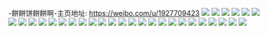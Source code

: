 -餅餅饼餅餅啊-主页地址: https://weibo.com/u/1927709423 
![](https://wx4.sinaimg.cn/mw2000/72e682efgy1h8wfwwn0ozj22c0340npg.jpg) 
![](https://wx4.sinaimg.cn/mw2000/72e682efgy1h8wfwtd1k2j21o02804qq.jpg) 
![](https://wx4.sinaimg.cn/mw2000/72e682efgy1h8wfx8wek6j23402c0qv6.jpg) 
![](https://wx4.sinaimg.cn/mw2000/72e682efgy1h8wfx9ev6xj20y11r60y1.jpg) 
![](https://wx4.sinaimg.cn/mw2000/72e682efgy1h8wfxacn8gj21o0280b29.jpg) 
![](https://wx4.sinaimg.cn/mw2000/72e682efgy1h8wfxb5z1ij21o0280b29.jpg) 
![](https://wx4.sinaimg.cn/mw2000/72e682efgy1h8wfxchyhfj21o02807wh.jpg) 
![](https://wx4.sinaimg.cn/mw2000/72e682efgy1h8wfxd8kqxj21o0280e81.jpg) 
![](https://wx4.sinaimg.cn/mw2000/72e682efgy1h8wfxea0ogj21o0280qv5.jpg) 
![](https://wx4.sinaimg.cn/mw2000/72e682efgy1h8u4avoj7uj20v9159wjm.jpg) 
![](https://wx4.sinaimg.cn/mw2000/72e682efgy1h8u4aw10mrj20u00lg3zq.jpg) 
![](https://wx4.sinaimg.cn/mw2000/72e682efgy1h8qzd3vto0j21zh2z7qv5.jpg) 
![](https://wx4.sinaimg.cn/mw2000/72e682efgy1h8qzd6h36kj220j30tx6p.jpg) 
![](https://wx4.sinaimg.cn/mw2000/72e682efgy1h8qzd9brrnj224836cx6p.jpg) 
![](https://wx4.sinaimg.cn/mw2000/72e682efgy1h8qzdcaawwj221l32dkjl.jpg) 
![](https://wx4.sinaimg.cn/mw2000/72e682efgy1h8qzdh4fabj221j32bqv5.jpg) 
![](https://wx4.sinaimg.cn/mw2000/72e682efgy1h8qzddqhnuj21o02807wh.jpg) 
![](https://wx4.sinaimg.cn/mw2000/72e682efgy1h8qzdhxopqj21o0280e81.jpg) 
![](https://wx4.sinaimg.cn/mw2000/72e682efgy1h8qzh8f2l1j20u01swq98.jpg) 
![](https://wx4.sinaimg.cn/mw2000/72e682efgy1h8qzdqczrgj21o0280u0x.jpg) 
![](https://wx4.sinaimg.cn/mw2000/72e682efgy1h8qzh7uz8bj20u0140qdr.jpg) 
![](https://wx4.sinaimg.cn/mw2000/72e682efgy1h8qzdxgnhoj20zo256hdt.jpg) 
![](https://wx4.sinaimg.cn/mw2000/72e682efgy1h8qzh92f4mj20u01hcgwh.jpg) 
![](https://wx4.sinaimg.cn/mw2000/72e682efgy1h8fhq47ktkj21o02801ky.jpg) 
![](https://wx4.sinaimg.cn/mw2000/72e682efgy1h8fhq8s3b9j21w62iwkjm.jpg) 
![](https://wx4.sinaimg.cn/mw2000/72e682efgy1h8fhqdqibkj22c034q7wj.jpg) 
![](https://wx4.sinaimg.cn/mw2000/72e682efgy1h8fhqg63b0j21o0280qv5.jpg) 
![](https://wx4.sinaimg.cn/mw2000/72e682efgy1h8fhq25jzuj21s0100112.jpg) 
![](https://wx4.sinaimg.cn/mw2000/72e682efgy1h8fhqs2en1j21o0280kjl.jpg) 
![](https://wx4.sinaimg.cn/mw2000/72e682efgy1h8fhqssnlnj21o02807wh.jpg) 
